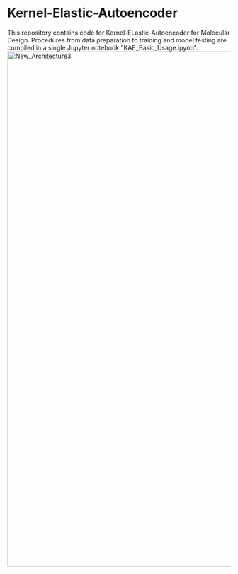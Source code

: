 # Kernel-Elastic-Autoencoder

This repository contains code for Kernel-ELastic-Autoencoder for Molecular Design. Procedures from data preparation to training and model testing are compiled in a single Jupyter notebook "KAE_Basic_Usage.ipynb".
<img width="1165" alt="New_Architecture3" src="https://github.com/haoteli/Kernel-Elastic-Autoencoder/assets/64120687/6c33c627-73ae-4473-b64c-d77be9f8b255">

